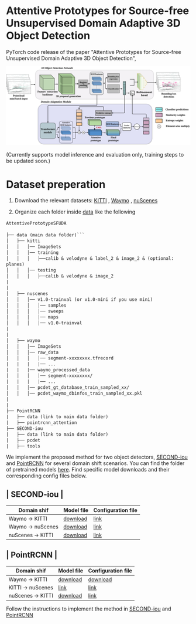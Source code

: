# Attentive Prototypes for Source-free Unsupervised Domain Adaptive 3D Object Detection

PyTorch code release of the paper "Attentive Prototypes for Source-free Unsupervised Domain Adaptive 3D Object Detection",

![image](/imgs/main_final_2.drawio.jpg)


(Currently supports model inference and evaluation only, training steps to be updated soon.)


# Dataset preperation

1. Download the relevant datasets: [KITTI](http://www.cvlibs.net/datasets/kitti/eval_object.php?obj_benchmark=3d) , [Waymo](https://waymo.com/intl/en_us/dataset-download-terms/) , [nuScenes](https://www.nuscenes.org/download)

2. Organize each folder inside [data](/data/) like the following


```
AttentivePrototypeSFUDA

├── data (main data folder)```
│   ├── kitti
│   │   │── ImageSets
│   │   │── training
│   │   │   ├──calib & velodyne & label_2 & image_2 & (optional: planes)
│   │   │── testing
│   │   │   ├──calib & velodyne & image_2
|
|
│   ├── nuscenes
│   │   │── v1.0-trainval (or v1.0-mini if you use mini)
│   │   │   │── samples
│   │   │   │── sweeps
│   │   │   │── maps
│   │   │   │── v1.0-trainval  
|
|
│   ├── waymo
│   │   │── ImageSets
│   │   │── raw_data
│   │   │   │── segment-xxxxxxxx.tfrecord
|   |   |   |── ...
|   |   |── waymo_processed_data
│   │   │   │── segment-xxxxxxxx/
|   |   |   |── ...
│   │   │── pcdet_gt_database_train_sampled_xx/
│   │   │── pcdet_waymo_dbinfos_train_sampled_xx.pkl  
|
|
├── PointRCNN
|   ├── data (link to main data folder)
|   ├── pointrcnn_attention
├── SECOND-iou
|   ├── data (link to main data folder)
|   ├── pcdet
|   ├── tools
```


We implement the proposed method for two object detectors, [SECOND-iou](/secondiou/) and [PointRCNN](/pointrcnn/) for several domain shift scenarios. You can find the folder of pretrained models [here](). Find specific model downloads and their corresponding config files below.


| SECOND-iou |
-------------------------------------------------
| Domain shif | Model file  | Configuration file |
| ----------- | ----------- | -------------------|
| Waymo  -> KITTI| [download](https://livejohnshopkins-my.sharepoint.com/:u:/g/personal/dhegde1_jh_edu/EaF3HPR91A5OqRnTCD3sKw4Bw0HbWHVaF3mRrBdM9ybS-g?e=f9UurE)       | [link](SECOND-iou/tools/cfgs/kitti_models/secondiou_oracle_ros.yaml) |
|  Waymo  -> nuScenes | [download](https://livejohnshopkins-my.sharepoint.com/:u:/g/personal/dhegde1_jh_edu/EaF3HPR91A5OqRnTCD3sKw4Bw0HbWHVaF3mRrBdM9ybS-g?e=f9UurE)        | [link](SECOND-iou/tools/cfgs/nuscenes_models/secondiou_car_oracle.yaml) |
|  nuScenes -> KITTI| [download](https://livejohnshopkins-my.sharepoint.com/:u:/g/personal/dhegde1_jh_edu/EUC7cRbRwuNOp11bUqXhOXgB5uGwuBmF1zP0R8cW2BPZJQ?e=qduaqy)        | [link](SECOND-iou/tools/cfgs/kitti_models/secondiou_oracle_ros.yaml) |




| PointRCNN |
--------------------------------------------------
| Domain shif | Model file  | Configuration file |
| ----------- | ----------- | -------------------|
| Waymo  -> KITTI| [download](https://livejohnshopkins-my.sharepoint.com/:u:/g/personal/dhegde1_jh_edu/EWS-zL0tDItOurHL8DV18AgB92kQDBRcocIJ3PpuDwSamw?e=Zl4dtm)       | [download](PointRCNN/pointrcnn_attention/tools/cfgs/default.yaml) |
|  KITTI  -> nuScenes | [link](https://livejohnshopkins-my.sharepoint.com/:u:/g/personal/dhegde1_jh_edu/ERAV9hreSSBGqLIFXD7xsB0B8zNaE6CDjlGHYnuKXZbBWw?e=25r0d6)        | [link](PointRCNN/pointrcnn_attention/tools/cfgs/default.yaml) |
|  nuScenes -> KITTI| [download](https://livejohnshopkins-my.sharepoint.com/:u:/g/personal/dhegde1_jh_edu/EQJ-IusineZLvjpjo5iOJ7ABwPUZ-Mh_mYVrODx8lPX6Eg?e=eAnf0c)        | [link](PointRCNN/pointrcnn_attention/tools/cfgs/default.yaml) |


Follow the instructions to implement the method in [SECOND-iou](SECOND-iou/README.md) and [PointRCNN](PointRCNN/README.md)


